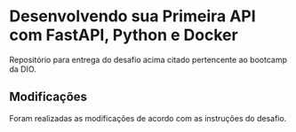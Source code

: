 # Desenvolvendo sua Primeira API com FastAPI, Python e Docker
Repositório para entrega do desafio acima citado pertencente ao bootcamp da DIO.

## Modificações
Foram realizadas as modificações de acordo com as instruções do desafio.